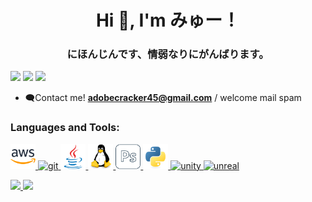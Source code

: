 <h1 align="center">Hi 👋, I'm みゅー！</h1>
<h3 align="center">にほんじんです、情弱なりにがんばります。</h3>

![](http://github-profile-summary-cards.vercel.app/api/cards/profile-details?username=my3u&theme=tokyonight) 
![](http://github-profile-summary-cards.vercel.app/api/cards/repos-per-language?username=my3u&theme=tokyonight) ![](http://github-profile-summary-cards.vercel.app/api/cards/stats?username=my3u&theme=tokyonight)

- 🗨️Contact me! **adobecracker45@gmail.com** / welcome mail spam

<h3 align="left">Languages and Tools:</h3>
<p align="left"> <a href="https://aws.amazon.com" target="_blank" rel="noreferrer"> <img src="https://raw.githubusercontent.com/devicons/devicon/master/icons/amazonwebservices/amazonwebservices-original-wordmark.svg" alt="aws" width="40" height="40"/> </a> <a href="https://git-scm.com/" target="_blank" rel="noreferrer"> <img src="https://www.vectorlogo.zone/logos/git-scm/git-scm-icon.svg" alt="git" width="40" height="40"/> </a> <a href="https://www.java.com" target="_blank" rel="noreferrer"> <img src="https://raw.githubusercontent.com/devicons/devicon/master/icons/java/java-original.svg" alt="java" width="40" height="40"/> </a> <a href="https://www.linux.org/" target="_blank" rel="noreferrer"> <img src="https://raw.githubusercontent.com/devicons/devicon/master/icons/linux/linux-original.svg" alt="linux" width="40" height="40"/> </a> <a href="https://www.photoshop.com/en" target="_blank" rel="noreferrer"> <img src="https://raw.githubusercontent.com/devicons/devicon/master/icons/photoshop/photoshop-line.svg" alt="photoshop" width="40" height="40"/> </a> <a href="https://www.python.org" target="_blank" rel="noreferrer"> <img src="https://raw.githubusercontent.com/devicons/devicon/master/icons/python/python-original.svg" alt="python" width="40" height="40"/> </a> <a href="https://unity.com/" target="_blank" rel="noreferrer"> <img src="https://www.vectorlogo.zone/logos/unity3d/unity3d-icon.svg" alt="unity" width="40" height="40"/> </a> <a href="https://unrealengine.com/" target="_blank" rel="noreferrer"> <img src="https://raw.githubusercontent.com/kenangundogan/fontisto/036b7eca71aab1bef8e6a0518f7329f13ed62f6b/icons/svg/brand/unreal-engine.svg" alt="unreal" width="40" height="40"/> </a> </p>

<p align="left">
  <a href="http://twitter.com/myu_osu">
    <img height="20" src="https://img.shields.io/twitter/follow/:myu_osu?label=follow&logo=twitter&style=flat" />
  </a>
  <a href="https://github.com/my3u">
    <img height="20" src="https://img.shields.io/github/followers/my3u?label=follow&logo=github&style=flat" />
  </a>
</p>


